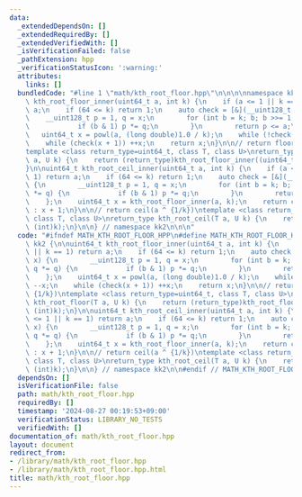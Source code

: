 ```yaml
---
data:
  _extendedDependsOn: []
  _extendedRequiredBy: []
  _extendedVerifiedWith: []
  _isVerificationFailed: false
  _pathExtension: hpp
  _verificationStatusIcon: ':warning:'
  attributes:
    links: []
  bundledCode: "#line 1 \"math/kth_root_floor.hpp\"\n\n\n\nnamespace kk2 {\n\nuint64_t\
    \ kth_root_floor_inner(uint64_t a, int k) {\n    if (a <= 1 || k == 1) return\
    \ a;\n    if (64 <= k) return 1;\n    auto check = [&](__uint128_t x) {\n    \
    \    __uint128_t p = 1, q = x;\n        for (int b = k; b; b >>= 1, q *= q) {\n\
    \            if (b & 1) p *= q;\n        }\n        return p <= a;\n    };\n \
    \   uint64_t x = powl(a, (long double)1.0 / k);\n    while (!check(x)) --x;\n\
    \    while (check(x + 1)) ++x;\n    return x;\n}\n\n// return floor(a ^ {1/k})\n\
    template <class return_type=uint64_t, class T, class U>\nreturn_type kth_root_floor(T\
    \ a, U k) {\n    return (return_type)kth_root_floor_inner((uint64_t)a, (int)k);\n\
    }\n\nuint64_t kth_root_ceil_inner(uint64_t a, int k) {\n    if (a <= 1 || k ==\
    \ 1) return a;\n    if (64 <= k) return 1;\n    auto check = [&](__uint128_t x)\
    \ {\n        __uint128_t p = 1, q = x;\n        for (int b = k; b; b >>= 1, q\
    \ *= q) {\n            if (b & 1) p *= q;\n        }\n        return p == a;\n\
    \    };\n    uint64_t x = kth_root_floor_inner(a, k);\n    return check(x) ? x\
    \ : x + 1;\n}\n\n// return ceil(a ^ {1/k})\ntemplate <class return_type=uint64_t,\
    \ class T, class U>\nreturn_type kth_root_ceil(T a, U k) {\n    return (return_type)kth_root_ceil_inner((uint64_t)a,\
    \ (int)k);\n}\n\n} // namespace kk2\n\n\n"
  code: "#ifndef MATH_KTH_ROOT_FLOOR_HPP\n#define MATH_KTH_ROOT_FLOOR_HPP 1\n\nnamespace\
    \ kk2 {\n\nuint64_t kth_root_floor_inner(uint64_t a, int k) {\n    if (a <= 1\
    \ || k == 1) return a;\n    if (64 <= k) return 1;\n    auto check = [&](__uint128_t\
    \ x) {\n        __uint128_t p = 1, q = x;\n        for (int b = k; b; b >>= 1,\
    \ q *= q) {\n            if (b & 1) p *= q;\n        }\n        return p <= a;\n\
    \    };\n    uint64_t x = powl(a, (long double)1.0 / k);\n    while (!check(x))\
    \ --x;\n    while (check(x + 1)) ++x;\n    return x;\n}\n\n// return floor(a ^\
    \ {1/k})\ntemplate <class return_type=uint64_t, class T, class U>\nreturn_type\
    \ kth_root_floor(T a, U k) {\n    return (return_type)kth_root_floor_inner((uint64_t)a,\
    \ (int)k);\n}\n\nuint64_t kth_root_ceil_inner(uint64_t a, int k) {\n    if (a\
    \ <= 1 || k == 1) return a;\n    if (64 <= k) return 1;\n    auto check = [&](__uint128_t\
    \ x) {\n        __uint128_t p = 1, q = x;\n        for (int b = k; b; b >>= 1,\
    \ q *= q) {\n            if (b & 1) p *= q;\n        }\n        return p == a;\n\
    \    };\n    uint64_t x = kth_root_floor_inner(a, k);\n    return check(x) ? x\
    \ : x + 1;\n}\n\n// return ceil(a ^ {1/k})\ntemplate <class return_type=uint64_t,\
    \ class T, class U>\nreturn_type kth_root_ceil(T a, U k) {\n    return (return_type)kth_root_ceil_inner((uint64_t)a,\
    \ (int)k);\n}\n\n} // namespace kk2\n\n#endif // MATH_KTH_ROOT_FLOOR_HPP\n"
  dependsOn: []
  isVerificationFile: false
  path: math/kth_root_floor.hpp
  requiredBy: []
  timestamp: '2024-08-27 00:19:53+09:00'
  verificationStatus: LIBRARY_NO_TESTS
  verifiedWith: []
documentation_of: math/kth_root_floor.hpp
layout: document
redirect_from:
- /library/math/kth_root_floor.hpp
- /library/math/kth_root_floor.hpp.html
title: math/kth_root_floor.hpp
---
```

